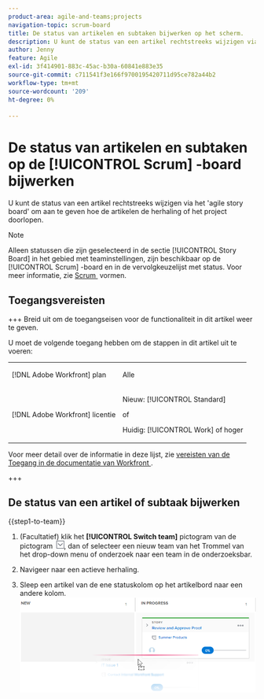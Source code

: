 ```yaml
---
product-area: agile-and-teams;projects
navigation-topic: scrum-board
title: De status van artikelen en subtaken bijwerken op het scherm.
description: U kunt de status van een artikel rechtstreeks wijzigen via het 'agile story board' om aan te geven hoe de artikelen de herhaling of het project doorlopen.
author: Jenny
feature: Agile
exl-id: 3f414901-883c-45ac-b30a-60841e883e35
source-git-commit: c711541f3e166f9700195420711d95ce782a44b2
workflow-type: tm+mt
source-wordcount: '209'
ht-degree: 0%

---
```


# De status van artikelen en subtaken op de [!UICONTROL Scrum] -board bijwerken

U kunt de status van een artikel rechtstreeks wijzigen via het &#39;agile story board&#39; om aan te geven hoe de artikelen de herhaling of het project doorlopen.

>[!NOTE]
>
>Alleen statussen die zijn geselecteerd in de sectie [!UICONTROL Story Board] in het gebied met teaminstellingen, zijn beschikbaar op de [!UICONTROL Scrum] -board en in de vervolgkeuzelijst met status. Voor meer informatie, zie [&#x200B; Scrum &#x200B;](../../../agile/get-started-with-agile-in-workfront/configure-scrum.md) vormen.

## Toegangsvereisten

+++ Breid uit om de toegangseisen voor de functionaliteit in dit artikel weer te geven.

U moet de volgende toegang hebben om de stappen in dit artikel uit te voeren:

<table style="table-layout:auto"> 
 <tbody> 
  <tr> 
   <td role="rowheader">[!DNL Adobe Workfront] plan</td> 
   <td> <p>Alle</p> </td> 
  </tr> 
  <tr> 
   <td role="rowheader">[!DNL Adobe Workfront] licentie</td> 
   <td> <p>Nieuw: [!UICONTROL Standard]</p> 
   of
   <p>Huidig: [!UICONTROL Work] of hoger</p> </td> 
  </tr>
 </tbody> 
</table>

Voor meer detail over de informatie in deze lijst, zie [&#x200B; vereisten van de Toegang in de documentatie van Workfront &#x200B;](/help/quicksilver/administration-and-setup/add-users/access-levels-and-object-permissions/access-level-requirements-in-documentation.md).

+++

## De status van een artikel of subtaak bijwerken

{{step1-to-team}}

1. (Facultatief) klik het **[!UICONTROL Switch team]** pictogram van de pictogram ![&#x200B; Schakelaar teampictogram &#x200B;](assets/switch-team-icon.png), dan of selecteer een nieuw team van het Trommel van het drop-down menu of onderzoek naar een team in de onderzoeksbar.

1. Navigeer naar een actieve herhaling.
1. Sleep een artikel van de ene statuskolom op het artikelbord naar een andere kolom.\
   ![&#x200B; verhaal van de beweging aan een andere kolom &#x200B;](assets/agile-storyboard-progress.png)
